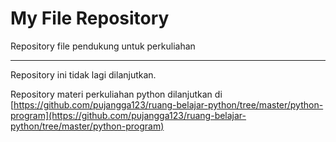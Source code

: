 # My File Repository

Repository file pendukung untuk perkuliahan

---

Repository ini tidak lagi dilanjutkan.

Repository materi perkuliahan python dilanjutkan di [https://github.com/pujangga123/ruang-belajar-python/tree/master/python-program](https://github.com/pujangga123/ruang-belajar-python/tree/master/python-program)
